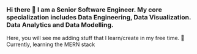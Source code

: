### Hi there 👋 I am a Senior Software Engineer. My core specialization includes Data Engineering, Data Visualization. Data Analytics and Data Modelling.
Here, you will see me adding stuff that I learn/create in my free time.  🌱 Currently, learning the MERN stack

<!--
**asamnt/asamnt** is a ✨ _special_ ✨ repository because its `README.md` (this file) appears on your GitHub profile.

Here are some ideas to get you started:

- 🔭 I’m currently working on ...
- 🌱 I’m currently learning ...
- 👯 I’m looking to collaborate on ...
- 🤔 I’m looking for help with ...
- 💬 Ask me about ...
- 📫 How to reach me: ...
- 😄 Pronouns: ...
- ⚡ Fun fact: ...
-->
